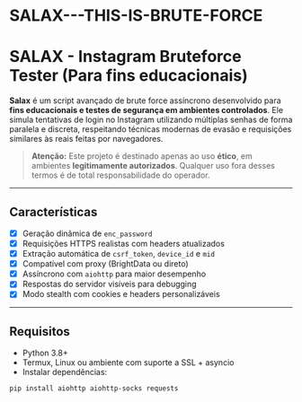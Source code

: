 # SALAX---THIS-IS-BRUTE-FORCE
# SALAX - Instagram Bruteforce Tester (Para fins educacionais)

**Salax** é um script avançado de brute force assíncrono desenvolvido para **fins educacionais e testes de segurança em ambientes controlados**. Ele simula tentativas de login no Instagram utilizando múltiplas senhas de forma paralela e discreta, respeitando técnicas modernas de evasão e requisições similares às reais feitas por navegadores.

> **Atenção:** Este projeto é destinado apenas ao uso **ético**, em ambientes **legitimamente autorizados**. Qualquer uso fora desses termos é de total responsabilidade do operador.

---

## Características

- [x] Geração dinâmica de `enc_password`
- [x] Requisições HTTPS realistas com headers atualizados
- [x] Extração automática de `csrf_token`, `device_id` e `mid`
- [x] Compatível com proxy (BrightData ou direto)
- [x] Assíncrono com `aiohttp` para maior desempenho
- [x] Respostas do servidor visíveis para debugging
- [x] Modo stealth com cookies e headers personalizáveis

---

## Requisitos

- Python 3.8+
- Termux, Linux ou ambiente com suporte a SSL + asyncio
- Instalar dependências:

```bash
pip install aiohttp aiohttp-socks requests
